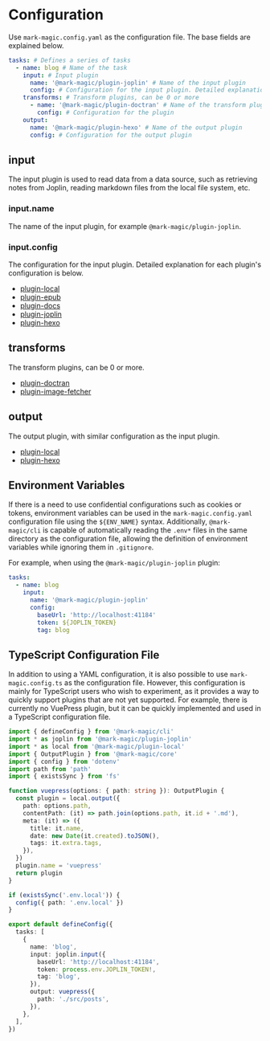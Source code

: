 # Configuration

Use `mark-magic.config.yaml` as the configuration file. The base fields are explained below.

```yaml
tasks: # Defines a series of tasks
  - name: blog # Name of the task
    input: # Input plugin
      name: '@mark-magic/plugin-joplin' # Name of the input plugin
      config: # Configuration for the input plugin. Detailed explanation for each plugin's configuration is below.
    transforms: # Transform plugins, can be 0 or more
      - name: '@mark-magic/plugin-doctran' # Name of the transform plugin
        config: # Configuration for the plugin
    output:
      name: '@mark-magic/plugin-hexo' # Name of the output plugin
      config: # Configuration for the output plugin
```

## input

The input plugin is used to read data from a data source, such as retrieving notes from Joplin, reading markdown files from the local file system, etc.

### input.name

The name of the input plugin, for example `@mark-magic/plugin-joplin`.

### input.config

The configuration for the input plugin. Detailed explanation for each plugin's configuration is below.

- [plugin-local](./plugin/plugin-local.md#input)
- [plugin-epub](./plugin/plugin-epub.md)
- [plugin-docs](./plugin/plugin-docs.md)
- [plugin-joplin](./plugin/plugin-joplin.md)
- [plugin-hexo](./plugin/plugin-hexo.md)

## transforms

The transform plugins, can be 0 or more.

- [plugin-doctran](./plugin/plugin-doctran.md)
- [plugin-image-fetcher](./plugin/plugin-image-fetcher.md)

## output

The output plugin, with similar configuration as the input plugin.

- [plugin-local](./plugin/plugin-local.md#output)
- [plugin-hexo](./plugin/plugin-hexo.md)

## Environment Variables

If there is a need to use confidential configurations such as cookies or tokens, environment variables can be used in the `mark-magic.config.yaml` configuration file using the `${ENV_NAME}` syntax. Additionally, `@mark-magic/cli` is capable of automatically reading the `.env*` files in the same directory as the configuration file, allowing the definition of environment variables while ignoring them in `.gitignore`.

For example, when using the `@mark-magic/plugin-joplin` plugin:

```yaml
tasks:
  - name: blog
    input:
      name: '@mark-magic/plugin-joplin'
      config:
        baseUrl: 'http://localhost:41184'
        token: ${JOPLIN_TOKEN}
        tag: blog
```

## TypeScript Configuration File

In addition to using a YAML configuration, it is also possible to use `mark-magic.config.ts` as the configuration file. However, this configuration is mainly for TypeScript users who wish to experiment, as it provides a way to quickly support plugins that are not yet supported. For example, there is currently no VuePress plugin, but it can be quickly implemented and used in a TypeScript configuration file.

```ts
import { defineConfig } from '@mark-magic/cli'
import * as joplin from '@mark-magic/plugin-joplin'
import * as local from '@mark-magic/plugin-local'
import { OutputPlugin } from '@mark-magic/core'
import { config } from 'dotenv'
import path from 'path'
import { existsSync } from 'fs'

function vuepress(options: { path: string }): OutputPlugin {
  const plugin = local.output({
    path: options.path,
    contentPath: (it) => path.join(options.path, it.id + '.md'),
    meta: (it) => ({
      title: it.name,
      date: new Date(it.created).toJSON(),
      tags: it.extra.tags,
    }),
  })
  plugin.name = 'vuepress'
  return plugin
}

if (existsSync('.env.local')) {
  config({ path: '.env.local' })
}

export default defineConfig({
  tasks: [
    {
      name: 'blog',
      input: joplin.input({
        baseUrl: 'http://localhost:41184',
        token: process.env.JOPLIN_TOKEN!,
        tag: 'blog',
      }),
      output: vuepress({
        path: './src/posts',
      }),
    },
  ],
})
```
